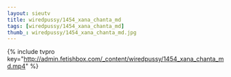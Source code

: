 ```yaml
--- 
layout: sieutv
title: wiredpussy/1454_xana_chanta_md
tags: [wiredpussy/1454_xana_chanta_md]
thumb_: wiredpussy/1454_xana_chanta_md.jpg
---
```

{% include tvpro key="http://admin.fetishbox.com/_content/wiredpussy/1454_xana_chanta_md.mp4" %} 
